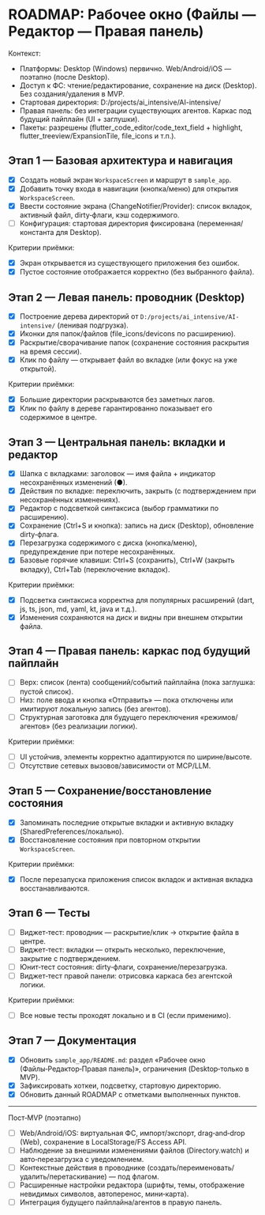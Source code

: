 # ROADMAP: Рабочее окно (Файлы — Редактор — Правая панель)

Контекст:
- Платформы: Desktop (Windows) первично. Web/Android/iOS — поэтапно (после Desktop).
- Доступ к ФС: чтение/редактирование, сохранение на диск (Desktop). Без создания/удаления в MVP.
- Стартовая директория: D:/projects/ai_intensive/AI-intensive/
- Правая панель: без интеграции существующих агентов. Каркас под будущий пайплайн (UI + заглушки).
- Пакеты: разрешены (flutter_code_editor/code_text_field + highlight, flutter_treeview/ExpansionTile, file_icons и т.п.).

## Этап 1 — Базовая архитектура и навигация
- [x] Создать новый экран `WorkspaceScreen` и маршрут в `sample_app`.
- [x] Добавить точку входа в навигации (кнопка/меню) для открытия `WorkspaceScreen`.
- [x] Ввести состояние экрана (ChangeNotifier/Provider): список вкладок, активный файл, dirty‑флаги, кэш содержимого.
 - [ ] Конфигурация: стартовая директория фиксирована (переменная/константа для Desktop). 

Критерии приёмки:
- [x] Экран открывается из существующего приложения без ошибок.
- [x] Пустое состояние отображается корректно (без выбранного файла).

## Этап 2 — Левая панель: проводник (Desktop)
- [x] Построение дерева директорий от `D:/projects/ai_intensive/AI-intensive/` (ленивая подгрузка).
- [x] Иконки для папок/файлов (file_icons/devicons по расширению).
- [x] Раскрытие/сворачивание папок (сохранение состояния раскрытия на время сессии).
- [x] Клик по файлу — открывает файл во вкладке (или фокус на уже открытой).

Критерии приёмки:
- [x] Большие директории раскрываются без заметных лагов.
- [x] Клик по файлу в дереве гарантированно показывает его содержимое в центре.

## Этап 3 — Центральная панель: вкладки и редактор
- [x] Шапка с вкладками: заголовок — имя файла + индикатор несохранённых изменений (●).
 - [x] Действия по вкладке: переключить, закрыть (с подтверждением при несохранённых изменениях).
 - [x] Редактор с подсветкой синтаксиса (выбор грамматики по расширению).
 - [x] Сохранение (Ctrl+S и кнопка): запись на диск (Desktop), обновление dirty‑флага.
 - [x] Перезагрузка содержимого с диска (кнопка/меню), предупреждение при потере несохранённых.
 - [x] Базовые горячие клавиши: Ctrl+S (сохранить), Ctrl+W (закрыть вкладку), Ctrl+Tab (переключение вкладок).

Критерии приёмки:
- [x] Подсветка синтаксиса корректна для популярных расширений (dart, js, ts, json, md, yaml, kt, java и т.д.).
- [x] Изменения сохраняются на диск и видны при внешнем открытии файла.

## Этап 4 — Правая панель: каркас под будущий пайплайн
- [ ] Верх: список (лента) сообщений/событий пайплайна (пока заглушка: пустой список).
- [ ] Низ: поле ввода и кнопка «Отправить» — пока отключены или имитируют локальную запись (без агентов).
- [ ] Структурная заготовка для будущего переключения «режимов/агентов» (без реализации логики).

Критерии приёмки:
- [ ] UI устойчив, элементы корректно адаптируются по ширине/высоте.
- [ ] Отсутствие сетевых вызовов/зависимости от MCP/LLM.

## Этап 5 — Сохранение/восстановление состояния
- [x] Запоминать последние открытые вкладки и активную вкладку (SharedPreferences/локально).
- [x] Восстановление состояния при повторном открытии `WorkspaceScreen`.

Критерии приёмки:
- [x] После перезапуска приложения список вкладок и активная вкладка восстанавливаются.

## Этап 6 — Тесты
- [ ] Виджет‑тест: проводник — раскрытие/клик → открытие файла в центре.
- [ ] Виджет‑тест: вкладки — открыть несколько, переключение, закрытие с подтверждением.
- [ ] Юнит‑тест состояния: dirty‑флаги, сохранение/перезагрузка.
- [ ] Виджет‑тест правой панели: отрисовка каркаса без агентской логики.

Критерии приёмки:
- [ ] Все новые тесты проходят локально и в CI (если применимо).

## Этап 7 — Документация
- [x] Обновить `sample_app/README.md`: раздел «Рабочее окно (Файлы‑Редактор‑Правая панель)», ограничения (Desktop‑только в MVP).
- [x] Зафиксировать хоткеи, подсветку, стартовую директорию.
- [x] Обновить данный ROADMAP с отметками выполненных пунктов.

---

Пост‑MVP (поэтапно)
- [ ] Web/Android/iOS: виртуальная ФС, импорт/экспорт, drag‑and‑drop (Web), сохранение в LocalStorage/FS Access API.
- [ ] Наблюдение за внешними изменениями файлов (Directory.watch) и авто‑перезагрузка с уведомлением.
- [ ] Контекстные действия в проводнике (создать/переименовать/удалить/перетаскивание) — под флагом.
- [ ] Расширенные настройки редактора (шрифты, темы, отображение невидимых символов, автоперенос, мини‑карта).
- [ ] Интеграция будущего пайплайна/агентов в правую панель.

